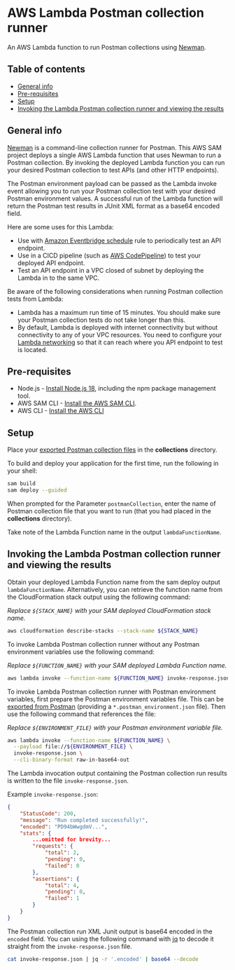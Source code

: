 # AWS Lambda Postman collection runner

An AWS Lambda function to run Postman collections using [Newman](https://github.com/postmanlabs/newman).

## Table of contents

- [General info](#general-info)
- [Pre-requisites](#pre-requisites)
- [Setup](#setup)
- [Invoking the Lambda Postman collection runner and viewing the results](#invoking-the-lambda-postman-collection-runner-and-viewing-the-results)

## General info

[Newman](https://github.com/postmanlabs/newman) is a command-line collection runner for Postman. This AWS SAM project deploys a single AWS Lambda function that uses Newman to run a Postman collection. By invoking the deployed Lambda function you can run your desired Postman collection to test APIs (and other HTTP endpoints).

The Postman environment payload can be passed as the Lambda invoke event allowing you to run your Postman collection test with your desired Postman environment values.
A successful run of the Lambda function will return the Postman test results in JUnit XML format as a base64 encoded field.

Here are some uses for this Lambda:
- Use with [Amazon Eventbridge schedule](https://docs.aws.amazon.com/eventbridge/latest/userguide/eb-create-rule-schedule.html) rule to periodically test an API endpoint.
- Use in a CICD pipeline (such as [AWS CodePipeline](https://docs.aws.amazon.com/codepipeline/latest/userguide/actions-invoke-lambda-function.html)) to test your deployed API endpoint.
- Test an API endpoint in a VPC closed of subnet by deploying the Lambda in to the same VPC.

Be aware of the following considerations when running Postman collection tests from Lambda: 
- Lambda has a maximum run time of 15 minutes. You should make sure your Postman collection tests do not take longer than this.
- By default, Lambda is deployed with internet connectivity but without connectivity to any of your VPC resources. You need to configure your [Lambda networking](https://docs.aws.amazon.com/lambda/latest/dg/configuration-vpc.html) so that it can reach where you API endpoint to test is located.

## Pre-requisites

- Node.js - [Install Node.js 18](https://nodejs.org/en/), including the npm package management tool.
- AWS SAM CLI - [Install the AWS SAM CLI](https://docs.aws.amazon.com/serverless-application-model/latest/developerguide/serverless-sam-cli-install.html).
- AWS CLI - [Install the AWS CLI](https://docs.aws.amazon.com/cli/latest/userguide/getting-started-install.html)

## Setup

Place your [exported Postman collection files](https://learning.postman.com/docs/getting-started/importing-and-exporting-data/#exporting-collections) in the **collections** directory.

To build and deploy your application for the first time, run the following in your shell:

```bash
sam build
sam deploy --guided
```

When prompted for the Parameter `postmanCollection`, enter the name of Postman collection file that you want to run (that you had placed in the **collections** directory).

Take note of the Lambda Function name in the output `lambdaFunctionName`.

## Invoking the Lambda Postman collection runner and viewing the results

Obtain your deployed Lambda Function name from the sam deploy output `lambdaFunctionName`.
Alternatively, you can retrieve the function name from the CloudFormation stack output using the following command:

_Replace `${STACK_NAME}` with your SAM deployed CloudFormation stack name._

```bash
aws cloudformation describe-stacks --stack-name ${STACK_NAME}
```

To invoke Lambda Postman collection runner without any Postman environment variables use the following command:

_Replace `${FUNCTION_NAME}` with your SAM deployed Lambda Function name._

```bash
aws lambda invoke --function-name ${FUNCTION_NAME} invoke-response.json
```

To invoke Lambda Postman collection runner with Postman environment variables, first prepare the Postman environment variables file. This can be [exported from Postman](https://learning.postman.com/docs/getting-started/importing-and-exporting-data/#exporting-environments) (providing a `*.postman_environment.json` file). Then use the following command that references the file:

_Replace `${ENVIRONMENT_FILE}` with your Postman environment variable file._

```bash
aws lambda invoke --function-name ${FUNCTION_NAME} \
  --payload file://${ENVIRONMENT_FILE} \
  invoke-response.json \
  --cli-binary-format raw-in-base64-out
```

The Lambda invocation output containing the Postman collection run results is written to the file `invoke-response.json`.

Example `invoke-response.json`:

```json
{
    "StatusCode": 200,
    "message": "Run completed successfully!",
    "encoded": "PD94bWwgdmV...",
    "stats": {
        ...omitted for brevity...
        "requests": {
            "total": 2,
            "pending": 0,
            "failed": 0
        },
        "assertions": {
            "total": 4,
            "pending": 0,
            "failed": 1
        }
    }
}
```

The Postman collection run XML Junit output is base64 encoded in the `encoded` field. You can using the following command with [jq](https://stedolan.github.io/jq/download/) to decode it straight from the `invoke-response.json` file.

```bash
cat invoke-response.json | jq -r '.encoded' | base64 --decode
```
